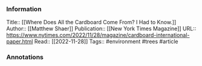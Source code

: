 
### Information
Title:: [[Where Does All the Cardboard Come From? I Had to Know.]]
Author:: [[Matthew Shaer]]
Publication:: [[New York Times Magazine]]
URL:: https://www.nytimes.com/2022/11/28/magazine/cardboard-international-paper.html
Read:: [[2022-11-28]]
Tags:: #environment #trees 
#article

### Annotations
